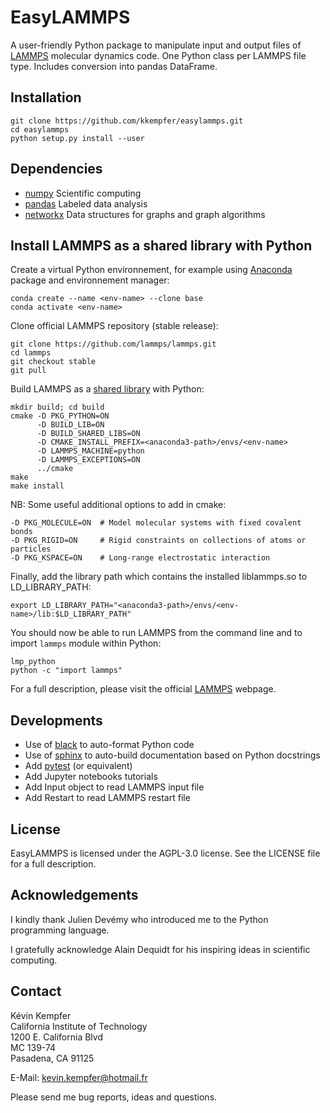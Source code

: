 EasyLAMMPS
==========

A user-friendly Python package to manipulate input and output files of [LAMMPS](https://lammps.sandia.gov/doc/Manual.html) molecular dynamics code.
One Python class per LAMMPS file type.
Includes conversion into pandas DataFrame.


Installation
------------

    git clone https://github.com/kkempfer/easylammps.git
    cd easylammps
    python setup.py install --user


Dependencies
------------

* [numpy](https://docs.scipy.org/doc/numpy/reference/) Scientific computing
* [pandas](https://pandas.pydata.org/) Labeled data analysis
* [networkx](https://networkx.github.io/) Data structures for graphs and graph algorithms


Install LAMMPS as a shared library with Python
----------------------------------------------

Create a virtual Python environnement, for example using [Anaconda](https://docs.anaconda.com/) package and environnement manager:

    conda create --name <env-name> --clone base
    conda activate <env-name>

Clone official LAMMPS repository (stable release):

    git clone https://github.com/lammps/lammps.git
    cd lammps
    git checkout stable
    git pull

Build LAMMPS as a [shared library](https://lammps.sandia.gov/doc/Python_shlib.html) with Python:

    mkdir build; cd build
    cmake -D PKG_PYTHON=ON
          -D BUILD_LIB=ON
          -D BUILD_SHARED_LIBS=ON
          -D CMAKE_INSTALL_PREFIX=<anaconda3-path>/envs/<env-name>
          -D LAMMPS_MACHINE=python
          -D LAMMPS_EXCEPTIONS=ON
          ../cmake
    make
    make install

NB: Some useful additional options to add in cmake:

    -D PKG_MOLECULE=ON  # Model molecular systems with fixed covalent bonds
    -D PKG_RIGID=ON     # Rigid constraints on collections of atoms or particles
    -D PKG_KSPACE=ON    # Long-range electrostatic interaction

Finally, add the library path which contains the installed liblammps.so to LD_LIBRARY_PATH:

    export LD_LIBRARY_PATH="<anaconda3-path>/envs/<env-name>/lib:$LD_LIBRARY_PATH"  

You should now be able to run LAMMPS from the command line and to import `lammps` module within Python:

    lmp_python
    python -c "import lammps"

For a full description, please visit the official [LAMMPS](https://lammps.sandia.gov/doc/Manual.html) webpage.


Developments
------------

* Use of [black](https://black.readthedocs.io/) to auto-format Python code
* Use of [sphinx](https://www.sphinx-doc.org/) to auto-build documentation based on Python docstrings
* Add [pytest](https://docs.pytest.org/) (or equivalent)
* Add Jupyter notebooks tutorials
* Add Input object to read LAMMPS input file
* Add Restart to read LAMMPS restart file


License
-------

EasyLAMMPS is licensed under the AGPL-3.0 license. See the LICENSE file for a full description.


Acknowledgements
----------------

I kindly thank Julien Devémy who introduced me to the Python programming language.

I gratefully acknowledge Alain Dequidt for his inspiring ideas in scientific computing.


Contact
-------

Kévin Kempfer  
California Institute of Technology  
1200 E. California Blvd  
MC 139-74  
Pasadena, CA 91125

E-Mail: kevin.kempfer@hotmail.fr

Please send me bug reports, ideas and questions.
